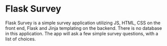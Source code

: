 # Flask Survey

Flask Survey is a simple survey application utilizing JS, HTML, CSS on the front end, Flask and Jinja templating on the backend. There is no database in this application.
The app will ask a few simple survey questions, with a list of choices.
